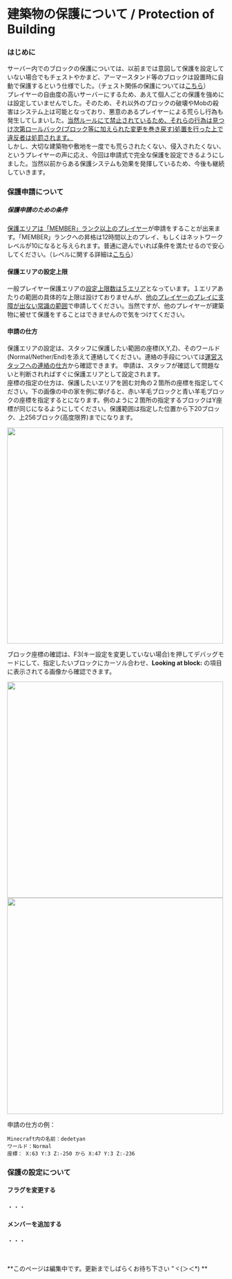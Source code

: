 # 建築物の保護について / Protection of Building

### はじめに
サーバー内でのブロックの保護については、以前までは意図して保護を設定していない場合でもチェストやかまど、アーマースタンド等のブロックは設置時に自動で保護するという仕様でした。（チェスト関係の保護については[こちら](lwc.md)）  
プレイヤーの自由度の高いサーバーにするため、あえて個人ごとの保護を強めには設定していませんでした。そのため、それ以外のブロックの破壊やMobの殺害はシステム上は可能となっており、悪意のあるプレイヤーによる荒らし行為も発生してしまいした。<u>当然ルールにて禁止されているため、それらの行為は見つけ次第ロールバック(ブロック等に加えられた変更を巻き戻す)処置を行った上で違反者は処罰されます。</u>  
しかし、大切な建築物や敷地を一度でも荒らされたくない、侵入されたくない、というプレイヤーの声に応え、今回は申請式で完全な保護を設定できるようにしました。当然以前からある保護システムも効果を発揮しているため、今後も継続していきます。

### 保護申請について
##### 保護申請のための条件  
<u>保護エリアは「MEMBER」ランク以上のプレイヤー</u>が申請をすることが出来ます。「MEMBER」ランクへの昇格は12時間以上のプレイ、もしくはネットワークレベルが10になると与えられます。普通に遊んでいれば条件を満たせるので安心してください。（レベルに関する詳細は[こちら](nlv.md)）
#### 保護エリアの設定上限  
一般プレイヤー保護エリアの<u>設定上限数は５エリア</U>となっています。１エリアあたりの範囲の具体的な上限は設けておりませんが、<u>他のプレイヤーのプレイに支障が出ない常識の範囲</u>で申請してください。当然ですが、他のプレイヤーが建築物に被せて保護をすることはできませんので気をつけてください。

#### 申請の仕方
保護エリアの設定は、スタッフに保護したい範囲の座標(X,Y,Z)、そのワールド(Normal/Nether/End)を添えて連絡してください。連絡の手段については[運営スタッフへの連絡の仕方](report.md)から確認できます。
申請は、スタッフが確認して問題ないと判断されればすぐに保護エリアとして設定されます。  
座標の指定の仕方は、保護したいエリアを囲む対角の２箇所の座標を指定してください。下の画像の中の家を例に挙げると、赤い羊毛ブロックと青い羊毛ブロックの座標を指定するとになります。例のように２箇所の指定するブロックはY座標が同じになるようにしてください。保護範囲は指定した位置から下20ブロック、上256ブロック(高度限界)までになります。  

<img src="https://i.gyazo.com/0a937802eb4d9e5ac7530838066fe9f8.png" width="500px">  

<br>

ブロック座標の確認は、F3(キー設定を変更していない場合)を押してデバッグモードにして、指定したいブロックにカーソル合わせ、__Looking at block:__ の項目に表示されてる画像から確認できます。  

<img src="https://i.gyazo.com/e79268b565548b4bdead13918022aeaa.png" width="500px">  

<img src="https://i.gyazo.com/6d72f71dc85864c41fc86307fe8b60c7.png" width="500px">

申請の仕方の例：  
```
Minecraft内の名前：dedetyan
ワールド：Normal  
座標： X:63 Y:3 Z:-250 から X:47 Y:3 Z:-236
```

### 保護の設定について
#### フラグを変更する
・・・

#### メンバーを追加する
・・・

<br>


**このページは編集中です。更新までしばらくお待ち下さい "ヾ(＞＜*) **
